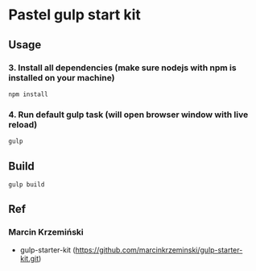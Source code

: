 # Pastel gulp start kit

## Usage

### 3. Install all dependencies (make sure nodejs with npm is installed on your machine)
```
npm install
```

### 4. Run default gulp task (will open browser window with live reload)
```
gulp
```

## Build 
```
gulp build
```

## Ref

### Marcin Krzemiński
- gulp-starter-kit (https://github.com/marcinkrzeminski/gulp-starter-kit.git)
